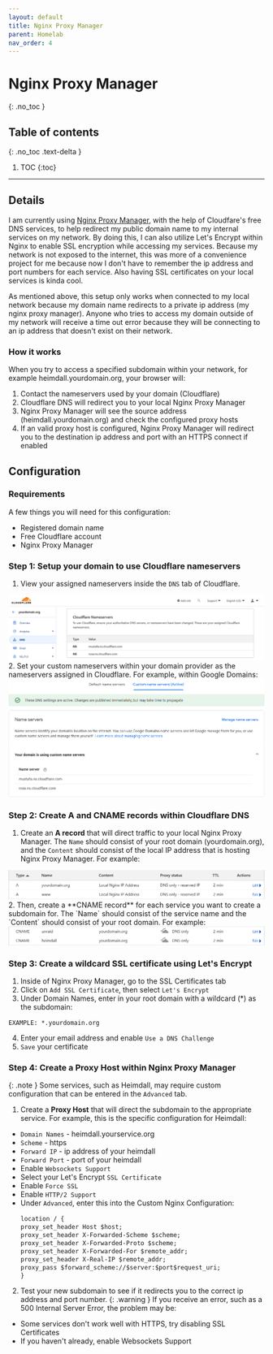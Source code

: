```yaml
---
layout: default
title: Nginx Proxy Manager
parent: Homelab
nav_order: 4
---
```


# Nginx Proxy Manager
{: .no_toc }

## Table of contents
{: .no_toc .text-delta }

1. TOC
{:toc}

---

## Details

I am currently using [Nginx Proxy Manager](https://nginxproxymanager.com/guide/), with the help of Cloudfare's free DNS services, to help redirect my public domain name to my internal services on my network. By doing this, I can also utilize Let's Encrypt within Nginx to enable SSL encryption while accessing my services. Because my network is not exposed to the internet, this was more of a convenience project for me because now I don't have to remember the ip address and port numbers for each service. Also having SSL certificates on your local services is kinda cool.

As mentioned above, this setup only works when connected to my local network because my domain name redirects to a private ip address (my nginx proxy manager). Anyone who tries to access my domain outside of my network will receive a time out error because they will be connecting to an ip address that doesn't exist on their network. 

### How it works

When you try to access a specified subdomain within your network, for example heimdall.yourdomain.org, your browser will:
  1. Contact the nameservers used by your domain (Cloudflare)
  2. Cloudflare DNS will redirect you to your local Nginx Proxy Manager
  3. Nginx Proxy Manager will see the source address (heimdall.yourdomain.org) and check the configured proxy hosts
  4. If an valid proxy host is configured, Nginx Proxy Manager will redirect you to the destination ip address and port with an HTTPS connect if enabled 

## Configuration

### Requirements

A few things you will need for this configuration:
  - Registered domain name
  - Free Cloudflare account
  - Nginx Proxy Manager

### Step 1: Setup your domain to use Cloudflare nameservers
1. View your assigned nameservers inside the `DNS` tab of Cloudflare.
  <img src="/assets/images/nginx_cloudflarenameservers.png" alt="Cloudflare Nameservers">
2. Set your custom nameservers within your domain provider as the nameservers assigned in Cloudflare. For example, within Google Domains:
  <img src="/assets/images/nginx_googlenameservers.png" alt="Google Domain Nameservers">

### Step 2: Create A and CNAME records within Cloudflare DNS
1. Create an **A record** that will direct traffic to your local Nginx Proxy Manager. The `Name` should consist of your root domain (yourdomain.org), and the `Content` should consist of the local IP address that is hosting Nginx Proxy Manager. For example:
  <img src="/assets/images/nginx_arecords.png" alt="Cloudflare A Records">
2. Then, create a **CNAME record** for each service you want to create a subdomain for. The `Name` should consist of the service name and the `Content` should consist of your root domain. For example:
  <img src="/assets/images/nginx_cnamerecords.png" alt="Cloudflare CNAME Records">

### Step 3: Create a wildcard SSL certificate using Let's Encrypt
1. Inside of Nginx Proxy Manager, go to the SSL Certificates tab
2. Click on `Add SSL Certificate`, then select `Let's Encrypt`
3. Under Domain Names, enter in your root domain with a wildcard (*) as the subdomain:
  ```
  EXAMPLE: *.yourdomain.org
  ```
4. Enter your email address and enable `Use a DNS Challenge`
5. `Save` your certificate

### Step 4: Create a Proxy Host within Nginx Proxy Manager

{: .note }
Some services, such as Heimdall, may require custom configuration that can be entered in the `Advanced` tab.

1. Create a **Proxy Host** that will direct the subdomain to the appropriate service. For example, this is the specific configuration for Heimdall:
  - `Domain Names` - heimdall.yourservice.org
  - `Scheme` - https
  - `Forward IP` - ip address of your heimdall
  - `Forward Port` - port of your heimdall
  - Enable `Websockets Support`
  - Select your Let's Encrypt `SSL Certificate`
  - Enable `Force SSL`
  - Enable `HTTP/2 Support`
  - Under `Advanced`, enter this into the Custom Nginx Configuration:
    ```
    location / {
    proxy_set_header Host $host;
    proxy_set_header X-Forwarded-Scheme $scheme;
    proxy_set_header X-Forwarded-Proto $scheme;
    proxy_set_header X-Forwarded-For $remote_addr;
    proxy_set_header X-Real-IP $remote_addr;
    proxy_pass $forward_scheme://$server:$port$request_uri;
    }
    ```
2. Test your new subdomain to see if it redirects you to the correct ip address and port number. 
  {: .warning }
  If you receive an error, such as a 500 Internal Server Error, the problem may be:

  - Some services don't work well with HTTPS, try disabling SSL Certificates
  - If you haven't already, enable Websockets Support